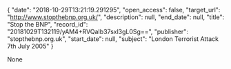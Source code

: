 {
  "date": "2018-10-29T13:21:19.291295", 
  "open_access": false, 
  "target_url": "http://www.stopthebnp.org.uk/", 
  "description": null, 
  "end_date": null, 
  "title": "Stop the BNP", 
  "record_id": "20181029T132119/yAM4+RVQaIb37sxl3gL0Sg==", 
  "publisher": "stopthebnp.org.uk", 
  "start_date": null, 
  "subject": "London Terrorist Attack 7th July 2005"
}

None